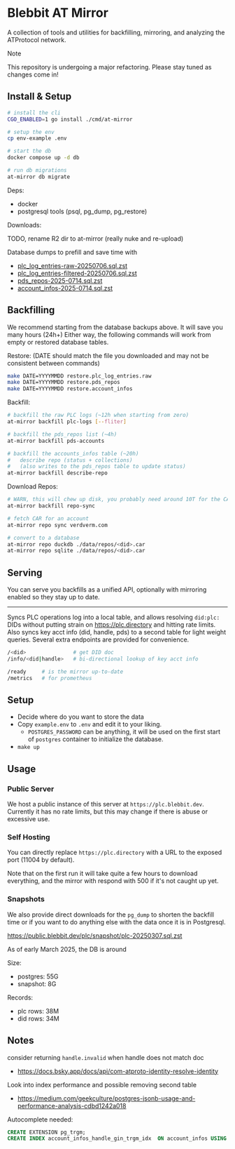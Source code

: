 # Blebbit AT Mirror

A collection of tools and utilities for backfilling, mirroring, and analyzing the ATProtocol network.

> [!NOTE]
> This repository is undergoing a major refactoring. Please stay tuned as changes come in!


## Install & Setup

```sh
# install the cli
CGO_ENABLED=1 go install ./cmd/at-mirror

# setup the env
cp env-example .env

# start the db
docker compose up -d db

# run db migrations
at-mirror db migrate
```

Deps:

- docker
- postgresql tools (psql, pg_dump, pg_restore)

Downloads:

TODO, rename R2 dir to at-mirror (really nuke and re-upload)

Database dumps to prefill and save time with

- [plc_log_entries-raw-20250706.sql.zst](https://public.blebbit.dev/at-mirror/plc_log_entries-raw-20250706.sql.zst)
- [plc_log_entries-filtered-20250706.sql.zst](https://public.blebbit.dev/at-mirror/plc_log_entries-filtered-20250706.sql.zst)
- [pds_repos-2025-0714.sql.zst](https://public.blebbit.dev/at-mirror/pds_repos-20250714.sql.zst)
- [account_infos-2025-0714.sql.zst](https://public.blebbit.dev/at-mirror/account_infos-20250714.sql.zst)


## Backfilling

We recommend starting from the database backups above. It will save you many hours (24h+)
Either way, the following commands will work from empty or restored database tables.

Restore: (DATE should match the file you downloaded and may not be consistent between commands)

```sh
make DATE=YYYYMMDD restore.plc_log_entries.raw
make DATE=YYYYMMDD restore.pds_repos
make DATE=YYYYMMDD restore.account_infos
```

Backfill:

```sh
# backfill the raw PLC logs (~12h when starting from zero)
at-mirror backfill plc-logs [--fliter]

# backfill the pds_repos list (~4h)
at-mirror backfill pds-accounts

# backfill the accounts_infos table (~20h)
#   describe repo (status + collections)
#   (also writes to the pds_repos table to update status)
at-mirror backfill describe-repo
```

Download Repos:

```sh
# WARN, this will chew up disk, you probably need around 10T for the CAR files (Aug'25)
at-mirror backfill repo-sync

# fetch CAR for an account
at-mirror repo sync verdverm.com

# convert to a database
at-mirror repo duckdb ./data/repos/<did>.car
at-mirror repo sqlite ./data/repos/<did>.car
```


## Serving

You can serve you backfills as a unified API,
optionally with mirroring enabled so they stay up to date.



---


Syncs PLC operations log into a local table, and allows resolving `did:plc:`
DIDs without putting strain on https://plc.directory and hitting rate limits.
Also syncs key acct info (did, handle, pds) to a second table for light weight queries.
Several extra endpoints are provided for convenience.

```sh
/<did>               # get DID doc
/info/<did|handle>   # bi-directional lookup of key acct info

/ready     # is the mirror up-to-date
/metrics   # for prometheus
```

## Setup

* Decide where do you want to store the data
* Copy `example.env` to `.env` and edit it to your liking.
    * `POSTGRES_PASSWORD` can be anything, it will be used on the first start of
      `postgres` container to initialize the database.
* `make up`

## Usage

### Public Server

We host a public instance of this server at `https://plc.blebbit.dev`.
Currently it has no rate limits, but this may change if there is abuse or excessive use.

### Self Hosting

You can directly replace `https://plc.directory` with a URL to the exposed port
(11004 by default).

Note that on the first run it will take quite a few hours to download everything,
and the mirror with respond with 500 if it's not caught up yet.

### Snapshots

We also provide direct downloads for the `pg_dump` to shorten the backfill time
or if you want to do anything else with the data once it is in Postgresql.

https://public.blebbit.dev/plc/snapshot/plc-20250307.sql.zst

As of early March 2025, the DB is around

Size:

- postgres: 55G
- snapshot: 8G

Records:

- plc rows: 38M
- did rows: 34M



## Notes

consider returning `handle.invalid` when handle does not match doc
- https://docs.bsky.app/docs/api/com-atproto-identity-resolve-identity

Look into index performance and possible removing second table
- https://medium.com/geekculture/postgres-jsonb-usage-and-performance-analysis-cdbd1242a018


Autocomplete needed:

```sql
CREATE EXTENSION pg_trgm;
CREATE INDEX account_infos_handle_gin_trgm_idx  ON account_infos USING gin  (handle gin_trgm_ops);
```